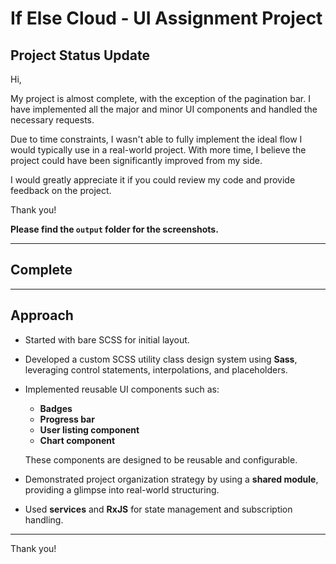 # If Else Cloud - UI Assignment Project

## Project Status Update

Hi,

My project is almost complete, with the exception of the pagination bar. I have implemented all the major and minor UI components and handled the necessary requests.

Due to time constraints, I wasn't able to fully implement the ideal flow I would typically use in a real-world project. With more time, I believe the project could have been significantly improved from my side.

I would greatly appreciate it if you could review my code and provide feedback on the project.

Thank you!

**Please find the `output` folder for the screenshots.**

---

## Complete

---

## Approach

- Started with bare SCSS for initial layout.
- Developed a custom SCSS utility class design system using **Sass**, leveraging control statements, interpolations, and placeholders.
- Implemented reusable UI components such as:

  - **Badges**
  - **Progress bar**
  - **User listing component**
  - **Chart component**

  These components are designed to be reusable and configurable.

- Demonstrated project organization strategy by using a **shared module**, providing a glimpse into real-world structuring.
- Used **services** and **RxJS** for state management and subscription handling.

---

Thank you!
